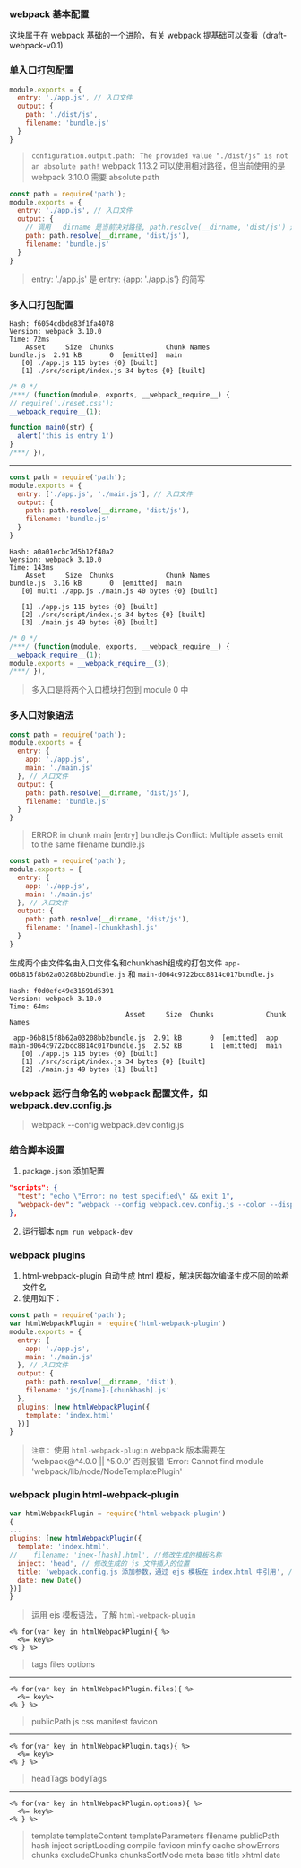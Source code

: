 
### webpack 基本配置
这块属于在 webpack 基础的一个进阶，有关 webpack 提基础可以查看（draft-webpack-v0.1)

### 单入口打包配置
```javascript
module.exports = {
  entry: './app.js', // 入口文件
  output: {
    path: './dist/js',
    filename: 'bundle.js'
  }
}
```
> `configuration.output.path: The provided value "./dist/js" is not an absolute path!`
webpack 1.13.2 可以使用相对路径，但当前使用的是 webpack 3.10.0 需要 absolute path

```javascript
const path = require('path');
module.exports = {
  entry: './app.js', // 入口文件
  output: {
    // 调用 __dirname 是当前决对路径, path.resolve(__dirname, 'dist/js') 连接决对路径 与 ‘dist/js’ 得到最终的资源输出路径
    path: path.resolve(__dirname, 'dist/js'),
    filename: 'bundle.js'
  }
}
```
> entry: './app.js' 是 entry: {app: './app.js'} 的简写

### 多入口打包配置

```
Hash: f6054cdbde83f1fa4078
Version: webpack 3.10.0
Time: 72ms
    Asset     Size  Chunks             Chunk Names
bundle.js  2.91 kB       0  [emitted]  main
   [0] ./app.js 115 bytes {0} [built]
   [1] ./src/script/index.js 34 bytes {0} [built]
```
```javascript
/* 0 */
/***/ (function(module, exports, __webpack_require__) {
// require('./reset.css');
__webpack_require__(1);

function main0(str) {
  alert('this is entry 1')
}
/***/ }),
```
---
```javascript
const path = require('path');
module.exports = {
  entry: ['./app.js', './main.js'], // 入口文件
  output: {
    path: path.resolve(__dirname, 'dist/js'),
    filename: 'bundle.js'
  }
}
```

```
Hash: a0a01ecbc7d5b12f40a2
Version: webpack 3.10.0
Time: 143ms
    Asset     Size  Chunks             Chunk Names
bundle.js  3.16 kB       0  [emitted]  main
   [0] multi ./app.js ./main.js 40 bytes {0} [built]

   [1] ./app.js 115 bytes {0} [built]
   [2] ./src/script/index.js 34 bytes {0} [built]
   [3] ./main.js 49 bytes {0} [built]
```
```javascript
/* 0 */
/***/ (function(module, exports, __webpack_require__) {
__webpack_require__(1);
module.exports = __webpack_require__(3);
/***/ }),
```
> 多入口是将两个入口模块打包到 module 0 中

### 多入口对象语法
```javascript
const path = require('path');
module.exports = {
  entry: {
    app: './app.js',
    main: './main.js'
  }, // 入口文件
  output: {
    path: path.resolve(__dirname, 'dist/js'),
    filename: 'bundle.js'
  }
}
```
> ERROR in chunk main [entry]
bundle.js
Conflict: Multiple assets emit to the same filename bundle.js

```javascript
const path = require('path');
module.exports = {
  entry: {
    app: './app.js',
    main: './main.js'
  }, // 入口文件
  output: {
    path: path.resolve(__dirname, 'dist/js'),
    filename: '[name]-[chunkhash].js'
  }
}
```
生成两个由文件名由入口文件名和chunkhash组成的打包文件 `app-06b815f8b62a03208bb2bundle.js` 和 `main-d064c9722bcc8814c017bundle.js `
```
Hash: f0d0efc49e31691d5391
Version: webpack 3.10.0
Time: 64ms
                             Asset     Size  Chunks             Chunk Names

 app-06b815f8b62a03208bb2bundle.js  2.91 kB       0  [emitted]  app
main-d064c9722bcc8814c017bundle.js  2.52 kB       1  [emitted]  main
   [0] ./app.js 115 bytes {0} [built]
   [1] ./src/script/index.js 34 bytes {0} [built]
   [2] ./main.js 49 bytes {1} [built]
```

### webpack 运行自命名的 webpack 配置文件，如 webpack.dev.config.js
>  webpack --config webpack.dev.config.js

### 结合脚本设置
1. `package.json` 添加配置
```json
"scripts": {
  "test": "echo \"Error: no test specified\" && exit 1",
  "webpack-dev": "webpack --config webpack.dev.config.js --color --display-reasons --display-modules --watch --progress"
},
```
2. 运行脚本
`npm run webpack-dev`

### webpack plugins
1.  html-webpack-plugin 自动生成 html 模板，解决因每次编译生成不同的哈希文件名
2.  使用如下：
```javascript
const path = require('path');
var htmlWebpackPlugin = require('html-webpack-plugin')
module.exports = {
  entry: {
    app: './app.js',
    main: './main.js'
  }, // 入口文件
  output: {
    path: path.resolve(__dirname, 'dist'),
    filename: 'js/[name]-[chunkhash].js'
  },
  plugins: [new htmlWebpackPlugin({
    template: 'index.html'
  })]
}
```
>`注意：` 使用 `html-webpack-plugin` webpack 版本需要在 ‘webpack@^4.0.0 || ^5.0.0’ 否则报错 ’Error: Cannot find module 'webpack/lib/node/NodeTemplatePlugin'

### webpack plugin html-webpack-plugin
```javascript
var htmlWebpackPlugin = require('html-webpack-plugin')
{
...
plugins: [new htmlWebpackPlugin({
  template: 'index.html',
//    filename: 'inex-[hash].html', //修改生成的模板名称
  inject: 'head', // 修改生成的 js 文件插入的位置
  title: 'webpack.config.js 添加参数，通过 ejs 模板在 index.html 中引用', // 这里的参数要在 html 模板中引用
  date: new Date()
})]
}
```
> 运用 ejs 模板语法，了解 `html-webpack-plugin`
```
<% for(var key in htmlWebpackPlugin){ %>
  <%= key%>
<% } %>
```
> tags files options
---
```
<% for(var key in htmlWebpackPlugin.files){ %>
  <%= key%>
<% } %>
```
> publicPath js css manifest favicon
---
```
<% for(var key in htmlWebpackPlugin.tags){ %>
  <%= key%>
<% } %>
```
> headTags bodyTags
---
```
<% for(var key in htmlWebpackPlugin.options){ %>
  <%= key%>
<% } %>
```
> template templateContent templateParameters filename publicPath hash inject scriptLoading compile favicon minify cache showErrors chunks excludeChunks chunksSortMode meta base title xhtml date
